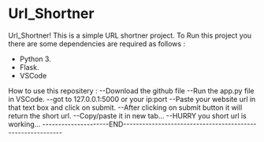 # Url_Shortner
 Url_Shortner!
This is a simple URL shortner project.
To Run this project you there are some dependencies are required as follows :
  - Python 3.
  - Flask.
  - VSCode
  
How to use this repositery :
  --Download the github file 
  --Run the app.py file in VSCode.
  --got to 127.0.0.1:5000 or your ip:port 
  --Paste your website url in that text box and click on submit.
  --After clicking on submit button it will return the short url.
  --Copy/paste it in new tab...
  --HURRY you short url is working...
---------------------END-----------------------------------------------------------

